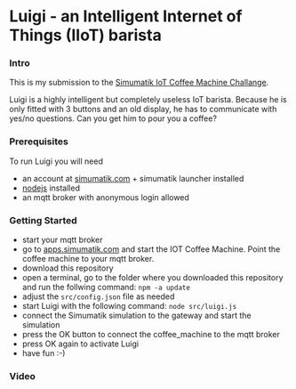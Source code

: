 # Luigi - an Intelligent Internet of Things (IIoT) barista

### Intro
This is my submission to the [Simumatik IoT Coffee Machine Challange](https://academy.simumatik.com/iot-challenge/). 

Luigi is a highly intelligent but completely useless IoT barista. Because he is only fitted with 3 buttons and an old display, he has to communicate with yes/no questions. Can you get him to pour you a coffee?

### Prerequisites
To run Luigi you will need
* an account at [simumatik.com](https://simumatik.com/) + simumatik launcher installed
* [nodejs](https://nodejs.org/) installed
* an mqtt broker with anonymous login allowed


### Getting Started
* start your mqtt broker
* go to [apps.simumatik.com](https://apps.simumatik.com) and start the IOT Coffee Machine. Point the coffee machine to your mqtt broker.
* download this repository
* open a terminal, go to the folder where you downloaded this repository and run the follwing command: `npm -a update`
* adjust the `src/config.json` file as needed
* start Luigi with the following command: `node src/luigi.js`
* connect the Simumatik simulation to the gateway and start the simulation
* press the OK button to connect the coffee_machine to the mqtt broker
* press OK again to activate Luigi
* have fun :-)

### Video

